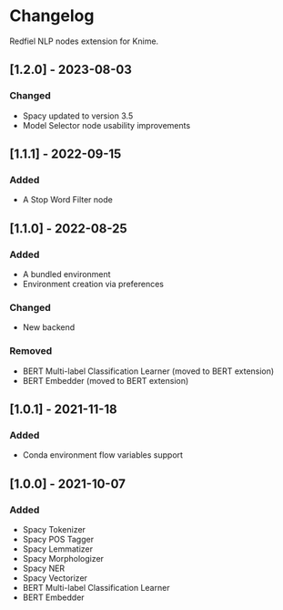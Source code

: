 # Changelog

Redfiel NLP nodes extension for Knime.

## [1.2.0] - 2023-08-03
### Changed
- Spacy updated to version 3.5
- Model Selector node usability improvements

## [1.1.1] - 2022-09-15
### Added
- A Stop Word Filter node

## [1.1.0] - 2022-08-25
### Added
- A bundled environment
- Environment creation via preferences

### Changed
- New backend

### Removed
- BERT Multi-label Classification Learner (moved to BERT extension)
- BERT Embedder (moved to BERT extension)

## [1.0.1] - 2021-11-18
### Added
- Conda environment flow variables support

## [1.0.0] - 2021-10-07
### Added

- Spacy Tokenizer
- Spacy POS Tagger
- Spacy Lemmatizer
- Spacy Morphologizer
- Spacy NER
- Spacy Vectorizer
- BERT Multi-label Classification Learner
- BERT Embedder
